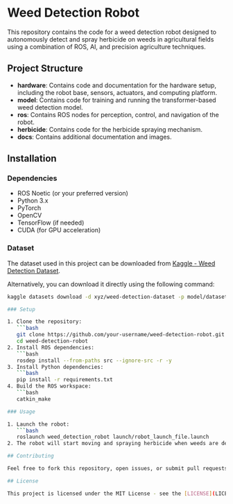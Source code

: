 # Weed Detection Robot

This repository contains the code for a weed detection robot designed to autonomously detect and spray herbicide on weeds in agricultural fields using a combination of ROS, AI, and precision agriculture techniques.

## Project Structure

- **hardware**: Contains code and documentation for the hardware setup, including the robot base, sensors, actuators, and computing platform.
- **model**: Contains code for training and running the transformer-based weed detection model.
- **ros**: Contains ROS nodes for perception, control, and navigation of the robot.
- **herbicide**: Contains code for the herbicide spraying mechanism.
- **docs**: Contains additional documentation and images.

## Installation

### Dependencies

- ROS Noetic (or your preferred version)
- Python 3.x
- PyTorch
- OpenCV
- TensorFlow (if needed)
- CUDA (for GPU acceleration)

### Dataset

The dataset used in this project can be downloaded from [Kaggle - Weed Detection Dataset](https://www.kaggle.com/xyz/weed-detection-dataset).

Alternatively, you can download it directly using the following command:
```bash
kaggle datasets download -d xyz/weed-detection-dataset -p model/dataset/

### Setup

1. Clone the repository:
   ```bash
   git clone https://github.com/your-username/weed-detection-robot.git
   cd weed-detection-robot
2. Install ROS dependencies:
   ```bash
   rosdep install --from-paths src --ignore-src -r -y
3. Install Python dependencies:
   ```bash
   pip install -r requirements.txt
4. Build the ROS workspace:
   ```bash
   catkin_make

### Usage

1. Launch the robot:
   ```bash
   roslaunch weed_detection_robot launch/robot_launch_file.launch
2. The robot will start moving and spraying herbicide when weeds are detected.

## Contributing

Feel free to fork this repository, open issues, or submit pull requests.

## License

This project is licensed under the MIT License - see the [LICENSE](LICENSE) file for details.
